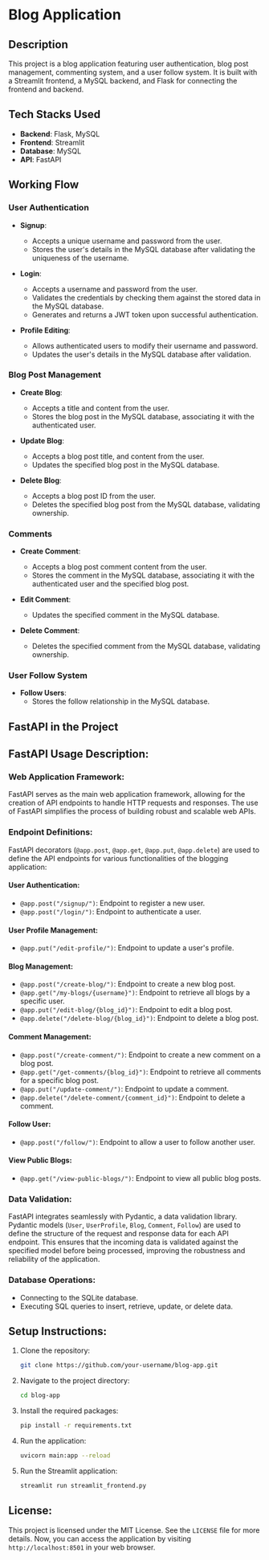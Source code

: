 # Blog Application

## Description

This project is a blog application featuring user authentication, blog post management, commenting system, and a user follow system. It is built with a Streamlit frontend, a MySQL backend, and Flask for connecting the frontend and backend.

## Tech Stacks Used

- **Backend**: Flask, MySQL
- **Frontend**: Streamlit
- **Database**: MySQL
- **API**: FastAPI


## Working Flow 
### User Authentication

- **Signup**: 
    - Accepts a unique username and password from the user.
    - Stores the user's details in the MySQL database after validating the uniqueness of the username.
  
- **Login**: 
    - Accepts a username and password from the user.
    - Validates the credentials by checking them against the stored data in the MySQL database.
    - Generates and returns a JWT token upon successful authentication.
  
- **Profile Editing**: 
    - Allows authenticated users to modify their username and password.
    - Updates the user's details in the MySQL database after validation.

### Blog Post Management

- **Create Blog**: 
    - Accepts a title and content from the user.
    - Stores the blog post in the MySQL database, associating it with the authenticated user.

- **Update Blog**: 
    - Accepts a blog post title, and content from the user.
    - Updates the specified blog post in the MySQL database.

- **Delete Blog**: 
    - Accepts a blog post ID from the user.
    - Deletes the specified blog post from the MySQL database, validating ownership.

### Comments

- **Create Comment**: 
    - Accepts a blog post comment content from the user.
    - Stores the comment in the MySQL database, associating it with the authenticated user and the specified blog post.

- **Edit Comment**: 
    - Updates the specified comment in the MySQL database.

- **Delete Comment**: 
    - Deletes the specified comment from the MySQL database, validating ownership.

### User Follow System

- **Follow Users**: 
    - Stores the follow relationship in the MySQL database.

## FastAPI in the Project

## FastAPI Usage Description:

### Web Application Framework:

FastAPI serves as the main web application framework, allowing for the creation of API endpoints to handle HTTP requests and responses. The use of FastAPI simplifies the process of building robust and scalable web APIs.

### Endpoint Definitions:

FastAPI decorators (`@app.post`, `@app.get`, `@app.put`, `@app.delete`) are used to define the API endpoints for various functionalities of the blogging application:

#### User Authentication:

- `@app.post("/signup/")`: Endpoint to register a new user.
- `@app.post("/login/")`: Endpoint to authenticate a user.

#### User Profile Management:

- `@app.put("/edit-profile/")`: Endpoint to update a user's profile.

#### Blog Management:

- `@app.post("/create-blog/")`: Endpoint to create a new blog post.
- `@app.get("/my-blogs/{username}")`: Endpoint to retrieve all blogs by a specific user.
- `@app.put("/edit-blog/{blog_id}")`: Endpoint to edit a blog post.
- `@app.delete("/delete-blog/{blog_id}")`: Endpoint to delete a blog post.

#### Comment Management:

- `@app.post("/create-comment/")`: Endpoint to create a new comment on a blog post.
- `@app.get("/get-comments/{blog_id}")`: Endpoint to retrieve all comments for a specific blog post.
- `@app.put("/update-comment/")`: Endpoint to update a comment.
- `@app.delete("/delete-comment/{comment_id}")`: Endpoint to delete a comment.

#### Follow User:

- `@app.post("/follow/")`: Endpoint to allow a user to follow another user.

#### View Public Blogs:

- `@app.get("/view-public-blogs/")`: Endpoint to view all public blog posts.

### Data Validation:

FastAPI integrates seamlessly with Pydantic, a data validation library. Pydantic models (`User`, `UserProfile`, `Blog`, `Comment`, `Follow`) are used to define the structure of the request and response data for each API endpoint. This ensures that the incoming data is validated against the specified model before being processed, improving the robustness and reliability of the application.

### Database Operations:

- Connecting to the SQLite database.
- Executing SQL queries to insert, retrieve, update, or delete data.

## Setup Instructions:

1. Clone the repository:

    ```bash
    git clone https://github.com/your-username/blog-app.git
    ```

2. Navigate to the project directory:

    ```bash
    cd blog-app
    ```

3. Install the required packages:

    ```bash
    pip install -r requirements.txt
    ```

4. Run the application:

    ```bash
    uvicorn main:app --reload
    ```
5. Run the Streamlit application:

    ```bash
    streamlit run streamlit_frontend.py
    ```

## License:

This project is licensed under the MIT License. See the `LICENSE` file for more details.
Now, you can access the application by visiting `http://localhost:8501` in your web browser.
